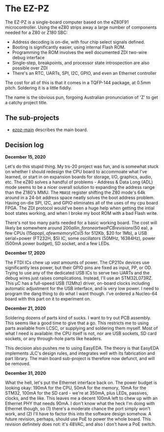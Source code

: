 # The EZ-PZ

The EZ-PZ is a single-board computer based on the eZ80F91 microcontroller. Using the eZ80 strips away a large number of components needed for a Z80 or Z180 SBC:

  - Address decoding is on-die, with four chip select signals defined.
  - Booting is significantly easier, using internal Flash ROM.
  - Programming the ROM involves the well documented ZDI two-wire debug interface
  - Single-step, breakpoints, and processor state introspection are also possible over ZDI
  - There's an RTC, UARTs, SPI, I2C, GPIO, and even an Ethernet controller

The cost for all of this is that it comes in a TQFP-144 package, at 0.5mm pitch. Soldering it is a little fiddly.

The name is the obvious pun, forgoing Australian pronunciation of 'Z' to get a catchy project title.

## The sub-projects

  - [ezpz-main](ezpz-main) describes the main board.

## Decision log

**December 15, 2020**

Let's do this stupid thing. My trs-20 project was fun, and is somewhat stuck on whether I should redesign the CPU board to accommoate what I've learned, or start in on expansion boards for storage, I/O, graphics, audio, etc. The eZ80 solves a handful of problems - Address & Data Long (ADL) mode seems to be a nicer overall solution to expanding the address range than the Z180's MMU. The `MBASE` register shifting the Z80 mode's 64k around in a 24-bit address space neatly solves the boot address problem. Having on-die SPI, I2C, and GPIO eliminates all of the uses of my cpu board FPGA. The ZDI protocol would've been a huge help when getting the intial boot states working, and when I broke my boot ROM with a bad Flash write.

There's not too many parts needed for a basic working board. The cost will likely be somewhere around $200 all in, for one or two PCB revisions ($50 ea), a few CPUs ($15 a pop), a few memory ICs ($5 for 512Kb, $20 for 1Mb), a USB serial+power (FT232H, $5) IC, some oscillators (50MHz, 16384Hz), power (500mA power budget), SD socket, and a few LEDs.

**December 17, 2020**

The FTDI ICs chew up _vast_ amounts of power. The CP210x devices use significantly less power, but their GPIO pins are fixed as input, PP, or OD. Trying to use any of the dedicated USB ICs to serve two UARTs and the debug wires just raises complications. Instead, I'll use an STM32L073RZ. This µC has a full-speed USB (12Mhz) driver, on-board clocks including automatic adjustment for the USB interface, and is very low power. I need to program the dang thing to do what I want though. I've ordered a Nucleo-64 board with this part on it to experiment on.

**December 21, 2020**

Soldering dozens of parts kind of sucks. I want to try out PCB assembly. This seems like a good time to give that a go. This restricts me to using parts available from LCSC, or supplying and soldering them myself. Most of what I need is available: the CPU itself is not, nor are USB sockets, SD card sockets, or any through-hole parts like headers.

This decision also pushes me to using EasyEDA. The theory is that EasyEDA implements JLC's design rules, and integrates well with its fabrication and part library. The main board sub-project is therefore now defunct, and will be removed.

**December 31, 2020**

What the hell, let's put the Ethernet interface back on. The power budget is looking okay: 190mA for the CPU, 50mA for the memory, 10mA for the STM32, 100mA for the SD card - we're at 350mA, plus LEDs, passives, clocks, and the like. This leaves me a decent 100mA left to chew up with an Ethernet PHY that needs 90mA. I don't know what the heck I'm doing with Ethernet though, so (1) there's a moderate chance the port simply won't work, and (2) I'll have to factor this into the software design somehow. A future revision, perhaps, should use PoE to power the whole board. This revision definitely does not: it's 48VAC, and also I don't have a PoE switch.
